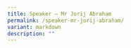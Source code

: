 ```yaml
---
title: Speaker – Mr Jorij Abraham
permalink: /speaker-mr-jorij-abraham/
variant: markdown
description: ""
---
```

